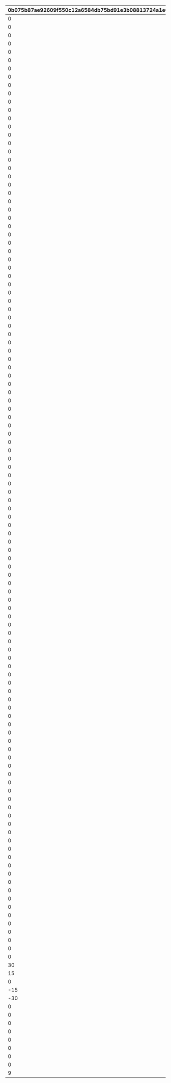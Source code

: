 |0b075b87ae92609f550c12a6584db75bd91e3b08813724a1e092891168b38515|b70f30520e8c5240648edcaf113f18732f5b385ed1ab80195c879654615488e1|2b6fb0294c714bfa1919f5f10ed32333f57b6c16c2e85c0016f17b371f5a03f4|f2062e724cb5aa1904553f0defb61083a3336b93c94dee58c811559a397cd64a|dd863b23925f79000a50a0b50aba583fb629cc0138a616cbc4762011e07fabc3|4a371e500a9f2511f87a838b2f583a5d907d5287500018a61aec1ad61e20fda1|8cd22972da8ac4bd9674c3292806f05c3520c6ab5ff23f677e67d5f6970652b5|41137c78c23abab52886b8efd65b68b57bec00799653d2aa88d85637d22dd5c4|3086f4696fabdff767f8cf7be2600da5dc813d3c4694bfdd2491b7cb55122f3b|
| --- | --- | --- | --- | --- | --- | --- | --- | --- |
|0|1101001|0|0|1101002|600|21|0|0|
|0|1101002|0|0|1101003|2400|22|600|0|
|0|1101003|0|50|1|1|20|-1500|0|
|0|1101011|0|0|1101012|900|21|0|0|
|0|1101012|0|0|1101013|2100|22|700|0|
|0|1101013|0|200|1|1|20|-1500|0|
|0|1101021|0|0|1101022|400|21|0|0|
|0|1101022|0|0|1101023|2000|22|500|0|
|0|1101023|0|350|1|1|20|-1500|0|
|0|1101031|0|0|1101032|1000|21|0|0|
|0|1101032|0|0|1101033|1800|22|900|0|
|0|1101033|0|500|1|1|20|-1500|0|
|0|1101041|0|0|1101042|500|21|0|0|
|0|1101042|0|0|1101043|1600|22|800|0|
|0|1101043|0|750|1|1|20|-1500|0|
|0|1101101|2|2|25|1|1|2|0|
|0|1102001|0|-100|1|1|20|-2000|0|
|0|1102101|2|10|20|1|1|2|0|
|0|1102102|2|0|200000|2|10|0|0|
|0|1103001|0|0|1103002|500|21|0|0|
|0|1103002|2|0|1000|0|3|0|0|
|0|1202001|2|0|-15|3|2|3000|0|
|0|1204001|1|0|15|3|2|30000|0|
|0|1205001|1|0|10|3|2|30000|0|
|0|1206001|1|0|10|3|2|30000|0|
|0|1207001|1|0|10|3|2|30000|0|
|0|1208001|1|0|15|2|2|3000|0|
|0|1209001|1|0|25|1|2|3000|0|
|0|1210001|1|0|10|2|2|3000|0|
|0|1210002|0|0|1210003|3000|21|0|0|
|0|1210003|1|0|15|1|2|30000|0|
|0|1211001|1|0|-10|2|2|3000|0|
|0|1211002|0|0|1211003|3000|21|0|0|
|0|1211003|2|0|-15|1|2|30000|0|
|0|1213001|2|0|-10|1|2|30000|0|
|0|1213002|2|0|-10|2|2|30000|0|
|0|1214001|2|0|-25|3|2|1500|0|
|0|1216001|2|0|-20|3|2|3000|0|
|0|1218001|1|0|20|3|2|30000|0|
|0|1219001|1|0|15|3|2|30000|0|
|0|1220001|1|0|15|3|2|30000|0|
|0|1221001|1|0|15|3|2|30000|0|
|0|1222001|1|0|20|2|2|3000|0|
|0|1223001|1|0|30|1|2|3000|0|
|0|1224001|1|0|15|2|2|3000|0|
|0|1224002|0|0|1224003|3000|21|0|0|
|0|1224003|1|0|20|1|2|30000|0|
|0|1225001|1|0|-10|2|2|3000|0|
|0|1225002|0|0|1225003|3000|21|0|0|
|0|1225003|2|0|-20|1|2|30000|0|
|0|1227001|2|0|-15|1|2|30000|0|
|0|1227002|2|0|-15|2|2|30000|0|
|0|1228001|2|0|-35|3|2|1500|0|
|0|1229001|1|0|20|3|2|30000|0|
|0|1230001|1|0|20|2|2|3000|0|
|0|1230002|0|0|1230003|3000|21|0|0|
|0|1230003|1|0|50|1|2|30000|0|
|0|1232001|2|0|-25|3|2|3000|0|
|0|1234001|1|0|25|3|2|30000|0|
|0|1235001|1|0|20|3|2|30000|0|
|0|1236001|1|0|20|3|2|30000|0|
|0|1237001|1|0|20|3|2|30000|0|
|0|1238001|1|0|25|2|2|3000|0|
|0|1239001|1|0|35|1|2|3000|0|
|0|1240001|1|0|20|2|2|3000|0|
|0|1240002|0|0|1240003|3000|21|0|0|
|0|1240003|1|0|25|1|2|30000|0|
|0|1241001|1|0|-10|2|2|3000|0|
|0|1241002|0|0|1241003|3000|21|0|0|
|0|1241003|2|0|-25|1|2|30000|0|
|0|1242001|2|0|-20|1|2|30000|0|
|0|1242002|2|0|-20|2|2|30000|0|
|0|1244001|2|0|-75|3|2|1500|0|
|0|1246001|1|0|20|3|2|30000|0|
|0|1247001|1|0|30|3|2|30000|0|
|0|1247002|0|0|1247003|3000|21|0|0|
|0|1247003|1|0|25|1|2|3000|0|
|0|1248001|1|0|75|1|2|3000|0|
|0|1249001|2|0|-90|3|2|1500|0|
|0|2101001|1|0|10|2|2|30000|0|
|0|2102001|1|0|10|2|2|30000|0|
|0|2103001|2|0|-15|2|2|3000|0|
|0|2103002|2|0|-15|3|2|3000|0|
|0|2105001|2|0|-25|3|2|3000|0|
|0|2107001|1|0|25|3|2|30000|0|
|0|2108001|1|0|10|3|2|30000|0|
|0|2109001|1|0|10|3|2|30000|0|
|0|2110001|1|0|10|3|2|30000|0|
|0|2111001|1|0|15|2|2|3000|0|
|0|2112001|1|0|25|1|2|3000|0|
|0|2113001|1|0|10|2|2|3000|0|
|0|2113002|0|0|2113003|3000|21|0|0|
|0|2113003|1|0|25|1|2|30000|0|
|0|2114001|1|0|-10|2|2|3000|0|
|0|2114002|1|0|2114003|3000|21|0|0|
|0|2114003|2|0|-25|1|2|30000|0|
|0|2116001|2|0|-10|1|2|30000|0|
|0|2116002|2|0|-10|2|2|30000|0|
|0|2117001|2|0|-50|3|2|1500|0|
|0|3301001|0|0|3301002|300|21|0|0|
|0|3301002|0|20|1|2|20|30|0|
|0|3301101|2|100|0|1|1|1|0|
|0|3302001|2|40|0|1|1|1|0|
|0|3302002|2|60|0|1|1|1|0|
|0|3303001|2|12|0|1|1|1|0|
|0|3303002|2|28|0|1|1|1|0|
|0|3304001|2|40|0|1|1|1|0|
|0|3304002|2|100|0|1|1|1|0|
|0|3305001|0|0|3305011|200|21|0|0|
|0|3305002|0|0|3305012|200|21|0|0|
|0|3305003|0|0|3305013|200|21|0|0|
|0|3305004|0|0|3305014|200|21|0|0|
|0|3305005|0|0|3305015|200|21|0|0|
|0|3305006|0|0|3305016|200|21|0|0|
|30|3305011|0|15|1|2|20|26|0|
|15|3305012|0|8|1|2|20|29|0|
|0|3305013|0|0|1|2|20|30|0|
|-15|3305014|0|-8|1|2|20|29|0|
|-30|3305015|0|-15|1|2|20|26|0|
|0|3305016|1|0|30000|1|10|180|0|
|0|3305101|2|20|0|1|1|1|0|
|0|3402001|0|29|1|2|20|274|0|
|0|3402101|3|0|500000|2000|11|0|0|
|0|3403001|0|0|3403002|200|21|0|0|
|0|3403002|1|0|200000|1|10|0|0|
|0|4001001|3|0|0|0|4|0|0|
|0|4001002|3|0|99999|0|1|0|0|
|9|4002001|3|9|99999|9|1|9|9|